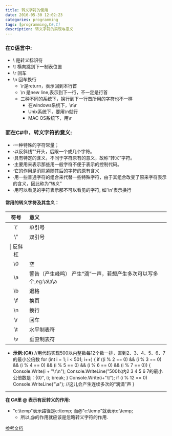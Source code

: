 ```yaml
---
title: 转义字符的使用
date: 2016-05-30 12:02:23
categories: programming
tags: [programming,C#,C]
description: 转义字符的实现与意义
---
```

### 在C语言中:


- \ 是转义标识符
- \t 横向跳到下一制表位置
- \r 回车
- \n 回车换行
	- \r是return，表示回到本行首
	- \n 是new line,表示到下一行，不一定是行首
	- 三种不同的系统下，换行到下一行首所用的字符也不一样
		- 在windows系统下，\n\r
		- Unix系统下，要用\n就行
		- MAC OS系统下，用\r

### 而在C#中，转义字符的意义: ###

- ·一种特殊的字符常量；
- ·以反斜线"\"开头，后跟一个或几个字符。
- ·具有特定的含义，不同于字符原有的意义，故称“转义”字符。
- ·主要用来表示那些用一般字符不便于表示的控制代码。 
- ·它的作用是消除紧随其后的字符的原有含义
- ·用一些普通字符的组合来代替一些特殊字符，由于其组合改变了原来字符表示的含义，因此称为“转义” 
- ·用可以看见的字符表示那不可以看见的字符, 如'\n'表示换行

#### 常用的转义字符及其含义： ####
|符号|意义|
|:----:|:-----|
|\’| 单引号|
|\”| 双引号|
|\\| 反斜杠|
|\0| 空|
|\a| 警告（产生峰鸣） 产生“滴”一声，若想产生多次可以写多个,eg:\a\a\a
|\b| 退格
|\f| 换页
|\n| 换行
|\r| 回车
|\t| 水平制表符
|\v| 垂直制表符

- **示例:(C#)**
		//用代码实现500以内整数每12个数一排，直到2、3、4、5、6、7的最小公倍数
            for (int i = 1; i < 501; i++)
            {
                if ((i % 2 == 0) && (i % 3 == 0) && (i % 4 == 0) && (i % 5 == 0) && (i % 6 == 0) && (i % 7 == 0))
                {
                    Console.Write(i + "\r\n");
                    Console.WriteLine("500以内2 3 4 5 6 7的最小公倍数是：{0}", i);
                    break;
                }
                Console.Write(i+"\t");
                if (i % 12 == 0)
                    Console.WriteLine("\a");  //这儿会产生连续多次的“滴滴”声
            }

----------

**在 C#里 @ 表示有反转义的作用:**


- "c:\\temp"表示路径是c:\temp; 而@"c:\temp"就表示c:\temp;
	- 所以,@的作用就应该是忽略转义字符的作用.

[参考文档](http://www.cnblogs.com/netlyf/archive/2009/09/19/1569815.html "转义字符")
